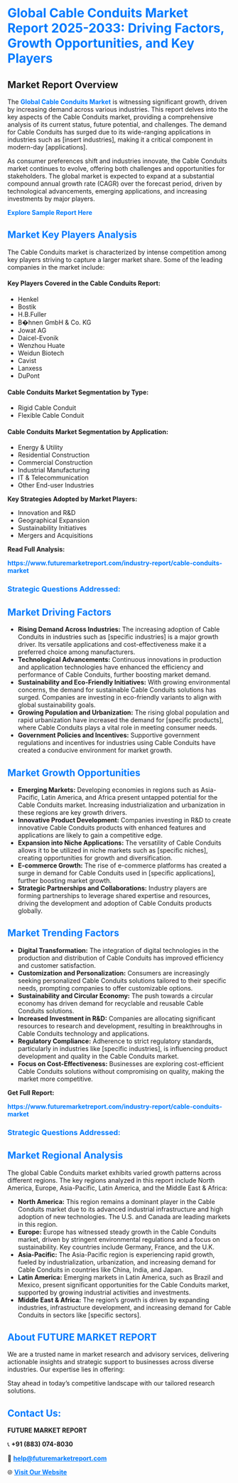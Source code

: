 <h1 style="color: #007BFF;">Global Cable Conduits Market Report 2025-2033: Driving Factors, Growth Opportunities, and Key Players</h1>

<section id="overview">
<h2>Market Report Overview</h2>
<p>The <a href="https://www.futuremarketreport.com/industry-report/cable-conduits-market" style="color: #007BFF; text-decoration: none;"><strong>Global Cable Conduits Market</strong></a> is witnessing significant growth, driven by increasing demand across various industries. This report delves into the key aspects of the Cable Conduits market, providing a comprehensive analysis of its current status, future potential, and challenges. The demand for Cable Conduits has surged due to its wide-ranging applications in industries such as [insert industries], making it a critical component in modern-day [applications].</p>
<p>As consumer preferences shift and industries innovate, the Cable Conduits market continues to evolve, offering both challenges and opportunities for stakeholders. The global market is expected to expand at a substantial compound annual growth rate (CAGR) over the forecast period, driven by technological advancements, emerging applications, and increasing investments by major players.</p>
</section>

<section id="overview">
<p><a href="https://www.futuremarketreport.com/request-sample/reportId=84724" style="color: #007BFF; text-decoration: none;"><strong>Explore Sample Report Here</strong></a></p>
</section>

<section id="key-players">
<h2 style="color: #007BFF;">Market Key Players Analysis</h2>
<p>The Cable Conduits market is characterized by intense competition among key players striving to capture a larger market share. Some of the leading companies in the market include:</p>
<h4>Key Players Covered in the Cable Conduits Report:</h4>
<ul><li>Henkel</li><li>Bostik</li><li>H.B.Fuller</li><li>B�hnen GmbH &amp; Co. KG</li><li>Jowat AG</li><li>Daicel-Evonik</li><li>Wenzhou Huate</li><li>Weidun Biotech</li><li>Cavist</li><li>Lanxess</li><li>DuPont</li></ul>
<h4>Cable Conduits Market Segmentation by Type:</h4>
<ul><li>Rigid Cable Conduit</li><li>Flexible Cable Conduit</li></ul>

<h4>Cable Conduits Market Segmentation by Application:</h4>
<ul><li>Energy &amp; Utility</li><li>Residential Construction</li><li>Commercial Construction</li><li>Industrial Manufacturing</li><li>IT &amp; Telecommunication</li><li>Other End-user Industries</li></ul>
<p><strong>Key Strategies Adopted by Market Players:</strong></p>
<ul>
<li>Innovation and R&D</li>
<li>Geographical Expansion</li>
<li>Sustainability Initiatives</li>
<li>Mergers and Acquisitions</li>
</ul>
</section>

<section>
<p><strong>Read Full Analysis: </strong></p><a href="https://www.futuremarketreport.com/industry-report/cable-conduits-market" style="color: #007BFF; text-decoration: none;"><strong>https://www.futuremarketreport.com/industry-report/cable-conduits-market</strong></a>
<h3 style="color: #007BFF;">Strategic Questions Addressed:</h3>
</section>

<section id="driving-factors">
<h2 style="color: #007BFF;">Market Driving Factors</h2>
<ul>
<li><strong>Rising Demand Across Industries:</strong> The increasing adoption of Cable Conduits in industries such as [specific industries] is a major growth driver. Its versatile applications and cost-effectiveness make it a preferred choice among manufacturers.</li>
<li><strong>Technological Advancements:</strong> Continuous innovations in production and application technologies have enhanced the efficiency and performance of Cable Conduits, further boosting market demand.</li>
<li><strong>Sustainability and Eco-Friendly Initiatives:</strong> With growing environmental concerns, the demand for sustainable Cable Conduits solutions has surged. Companies are investing in eco-friendly variants to align with global sustainability goals.</li>
<li><strong>Growing Population and Urbanization:</strong> The rising global population and rapid urbanization have increased the demand for [specific products], where Cable Conduits plays a vital role in meeting consumer needs.</li>
<li><strong>Government Policies and Incentives:</strong> Supportive government regulations and incentives for industries using Cable Conduits have created a conducive environment for market growth.</li>
</ul>
</section>

<section id="growth-opportunities">
<h2 style="color: #007BFF;">Market Growth Opportunities</h2>
<ul>
<li><strong>Emerging Markets:</strong> Developing economies in regions such as Asia-Pacific, Latin America, and Africa present untapped potential for the Cable Conduits market. Increasing industrialization and urbanization in these regions are key growth drivers.</li>
<li><strong>Innovative Product Development:</strong> Companies investing in R&D to create innovative Cable Conduits products with enhanced features and applications are likely to gain a competitive edge.</li>
<li><strong>Expansion into Niche Applications:</strong> The versatility of Cable Conduits allows it to be utilized in niche markets such as [specific niches], creating opportunities for growth and diversification.</li>
<li><strong>E-commerce Growth:</strong> The rise of e-commerce platforms has created a surge in demand for Cable Conduits used in [specific applications], further boosting market growth.</li>
<li><strong>Strategic Partnerships and Collaborations:</strong> Industry players are forming partnerships to leverage shared expertise and resources, driving the development and adoption of Cable Conduits products globally.</li>
</ul>
</section>

<section id="trending-factors">
<h2 style="color: #007BFF;">Market Trending Factors</h2>
<ul>
<li><strong>Digital Transformation:</strong> The integration of digital technologies in the production and distribution of Cable Conduits has improved efficiency and customer satisfaction.</li>
<li><strong>Customization and Personalization:</strong> Consumers are increasingly seeking personalized Cable Conduits solutions tailored to their specific needs, prompting companies to offer customizable options.</li>
<li><strong>Sustainability and Circular Economy:</strong> The push towards a circular economy has driven demand for recyclable and reusable Cable Conduits solutions.</li>
<li><strong>Increased Investment in R&D:</strong> Companies are allocating significant resources to research and development, resulting in breakthroughs in Cable Conduits technology and applications.</li>
<li><strong>Regulatory Compliance:</strong> Adherence to strict regulatory standards, particularly in industries like [specific industries], is influencing product development and quality in the Cable Conduits market.</li>
<li><strong>Focus on Cost-Effectiveness:</strong> Businesses are exploring cost-efficient Cable Conduits solutions without compromising on quality, making the market more competitive.</li>
</ul>
</section>

<section>
<p><strong>Get Full Report: </strong></p><a href="https://www.futuremarketreport.com/industry-report/cable-conduits-market" style="color: #007BFF; text-decoration: none;"><strong>https://www.futuremarketreport.com/industry-report/cable-conduits-market</strong></a>
<h3 style="color: #007BFF;">Strategic Questions Addressed:</h3>
</section>


<section id="regional-analysis">
<h2 style="color: #007BFF;">Market Regional Analysis</h2>
<p>The global Cable Conduits market exhibits varied growth patterns across different regions. The key regions analyzed in this report include North America, Europe, Asia-Pacific, Latin America, and the Middle East & Africa:</p>
<ul>
<li><strong>North America:</strong> This region remains a dominant player in the Cable Conduits market due to its advanced industrial infrastructure and high adoption of new technologies. The U.S. and Canada are leading markets in this region.</li>
<li><strong>Europe:</strong> Europe has witnessed steady growth in the Cable Conduits market, driven by stringent environmental regulations and a focus on sustainability. Key countries include Germany, France, and the U.K.</li>
<li><strong>Asia-Pacific:</strong> The Asia-Pacific region is experiencing rapid growth, fueled by industrialization, urbanization, and increasing demand for Cable Conduits in countries like China, India, and Japan.</li>
<li><strong>Latin America:</strong> Emerging markets in Latin America, such as Brazil and Mexico, present significant opportunities for the Cable Conduits market, supported by growing industrial activities and investments.</li>
<li><strong>Middle East & Africa:</strong> The region’s growth is driven by expanding industries, infrastructure development, and increasing demand for Cable Conduits in sectors like [specific sectors].</li>
</ul>
</section>

<footer>
<h2 style="color: #007BFF;">About FUTURE MARKET REPORT</h2>
<p>We are a trusted name in market research and advisory services, delivering actionable insights and strategic support to businesses across diverse industries. Our expertise lies in offering:</p>

<p>Stay ahead in today’s competitive landscape with our tailored research solutions.</p>

<h2 style="color: #007BFF;">Contact Us:</h2>
<p><strong>FUTURE MARKET REPORT</strong></p>
<p>📞 <strong>+91 (883) 074-8030</strong></p>
<p>📧 <strong><a href="mailto:help@futuremarketreport.com" style="color: #007BFF;">help@futuremarketreport.com</a></strong></p>
<p>🌐 <strong><a href="https://www.futuremarketreport.com/" style="color: #007BFF;">Visit Our Website</a></strong></p>
</footer>
